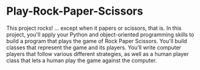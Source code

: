 # Play-Rock-Paper-Scissors
This project rocks! ... except when it papers or scissors, that is.  In this project, you'll apply your Python and 
object-oriented programming skills to build a program that plays the game of Rock Paper Scissors. You'll build classes that
represent the game and its players. You'll write computer players that follow various different strategies, as well as a human 
player class that lets a human play the game against the computer.
